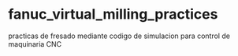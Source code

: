 # fanuc_virtual_milling_practices
practicas de fresado mediante codigo de simulacion para control de maquinaria CNC
